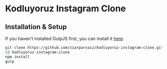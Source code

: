 # Kodluyoruz Instagram Clone

## Installation & Setup
If you haven't installed GulpJS first, you can install it [here](https://gulpjs.com/docs/en/getting-started/quick-start/).

```bash
git clone https://github.com/ziarparvaiz/kodluyoruz-instagram-clone.git
cd kodluyoruz-instagram-clone
npm install
gulp
```
